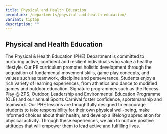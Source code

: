 ```yaml
---
title: Physical and Health Education
permalink: /departments/physical-and-health-education/
variant: tiptap
description: ""
---
```

<h2><strong>Physical and Health Education</strong></h2>
<p>The Physical &amp; Health Education (PHE) Department is committed to nurturing
active, confident and resilient individuals who value a healthy lifestyle.
Our PE curriculum promotes holistic development through the acquisition
of fundamental movement skills, game play concepts, and values such as
teamwork, discipline and perseverance. Students enjoy a rich variety of
learning experiences, from athletics and dance to modified games and outdoor
education. Signature programmes such as the Recess Play @ ZPS, Outdoor,
Leadership and Environmental Education Programme (OLE) and our annual Sports
Carnival foster confidence, sportsmanship and teamwork. Our PHE lessons
are thoughtfully designed to encourage students to take responsibility
for their own physical well-being, make informed choices about their health,
and develop a lifelong appreciation for physical activity. Through these
experiences, we aim to nurture positive attitudes that will empower them
to lead active and fulfilling lives.</p>
<p></p>